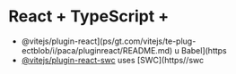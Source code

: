 # React + TypeScript + 

- @vitejs/plugin-react](ps/gt.com/vitejs/te-plug-ectblob/i/paca/pluginreact/README.md) u Babel](https
- [@vitejs/plugin-react-swc](https://github.com/vitejs/vite-plugin-react-swc) uses [SWC](https//swc


